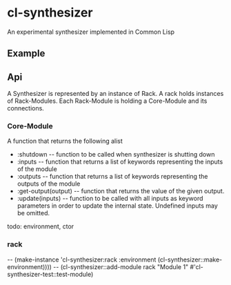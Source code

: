 # cl-synthesizer
An experimental synthesizer implemented in Common Lisp

## Example



## Api

A Synthesizer is represented by an instance of Rack. A rack holds instances of Rack-Modules. Each Rack-Module
is holding a Core-Module and its connections.

### Core-Module

A function that returns the following alist

- :shutdown -- function to be called when synthesizer is shutting down
- :inputs -- function that returns a list of keywords representing the inputs of the module 
- :outputs -- function that returns a list of keywords representing the outputs of the module 
- :get-output(output) -- function that returns the value of the given output.
- :update(inputs) -- function to be called with all inputs as keyword parameters in order to update the internal state.
   Undefined inputs may be omitted.


todo: environment, ctor
### rack

-- (make-instance 'cl-synthesizer:rack :environment (cl-synthesizer::make-environment))))
--     (cl-synthesizer::add-module rack "Module 1" #'cl-synthesizer-test::test-module)


